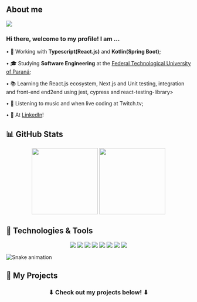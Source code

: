 
<h2>About me </h2> 
<div>
  <img src="https://user-images.githubusercontent.com/41626780/146665637-973b0bb1-9415-453e-899b-2d8278517703.gif"/>
  <h3>Hi there, welcome to my profile! I am ... </h3>



  <p> • 🔭 Working with <strong>Typescript(React.js)</strong> and <strong>Kotlin(Spring Boot)</strong>;</p>

  <p> • 🎓 Studying <strong>Software Engineering</strong> at the <a href="http://portal.utfpr.edu.br/english">Federal Technological University of Paraná</a>;</p>

  <p> • 📚 Learning the React.js ecosystem, Next.js and Unit testing, integration and front-end end2end using jest, cypress and react-testing-library>

  <p> • 👾 Listening to music and when live coding at Twitch.tv;</p>

  <p> • 👥 At <a href="https://www.linkedin.com/in/gabriel-oliveira-33891115a/" target="blank">LinkedIn</a>!</p>
</div>

<h2>📊 GitHub Stats</h2>
<div align="center">
  <img height="180em" src="https://github-readme-stats.vercel.app/api?username=iamgabrieldev&show_icons=true&theme=radical"/>
    <img height="180em" src="https://github-readme-stats.vercel.app/api/top-langs/?username=iamgabrieldev&layout=compact&langs_count=7&theme=radical"/>

</div>
<div> 
 <h2>🔧 Technologies & Tools</h2>

<p align="center">
  <img src="https://img.shields.io/badge/OS-Windows/Linux-informational?&logo=windows&logo=linux&labelColor=0e0e0e&logoColor=f5f7fb&color=f5f7fb&style=for-the-badge"/>
  <img src="https://img.shields.io/badge/Editor-VS_Code-informational?&logo=visual-studio-code&labelColor=0e0e0e&logoColor=f5f7fb&color=f5f7fb&style=for-the-badge"/>
  <img src="https://img.shields.io/badge/Code-JavaScript-informational?&logo=javascript&labelColor=0e0e0e&logoColor=f5f7fb&color=f5f7fb&style=for-the-badge"/>
  <img src="https://img.shields.io/badge/Code-TypeScript-informational?&logo=typescript&labelColor=0e0e0e&logoColor=f5f7fb&color=f5f7fb&style=for-the-badge"/>
  <img src="https://img.shields.io/badge/Code-React/React_Native-informational?&logo=react&labelColor=da1e5b&logoColor=f5f7fb&color=f5f7fb&style=for-the-badge"/>
  <img src="https://img.shields.io/badge/Code-Python-informational?&logo=python&labelColor=da1e5b&logoColor=f5f7fb&color=f5f7fb&style=for-the-badge"/>
  <img src="https://img.shields.io/badge/DB-Postgresql-informational?&logo=postgresql&labelColor=da1e5b&logoColor=f5f7fb&color=f5f7fb&style=for-the-badge"/>
  <img src="https://img.shields.io/badge/DB-MongoDB-informational?&logo=mongodb&labelColor=da1e5b&logoColor=f5f7fb&color=f5f7fb&style=for-the-badge"/>
</p>
  


 
   ![Snake animation](https://github.com/sneezi/sneezi/blob/output/github-contribution-grid-snake.svg)
 
</div>
<h2>🧪 My Projects</h2>
<h3 align="center">⬇ Check out my projects below! ⬇</h3>
